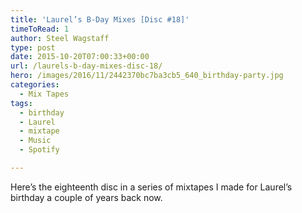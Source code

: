 ```yaml
---
title: 'Laurel’s B-Day Mixes [Disc #18]'
timeToRead: 1 
author: Steel Wagstaff
type: post
date: 2015-10-20T07:00:33+00:00
url: /laurels-b-day-mixes-disc-18/
hero: /images/2016/11/2442370bc7ba3cb5_640_birthday-party.jpg
categories:
  - Mix Tapes
tags:
  - birthday
  - Laurel
  - mixtape
  - Music
  - Spotify

---
```

Here&#8217;s the eighteenth disc in a series of mixtapes I made for Laurel&#8217;s birthday a couple of years back now.